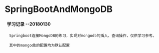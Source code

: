 # SpringBootAndMongoDB

####   学习记录  --20180130

      Springboot连接MongoDB的练习，实现对mongodb的插入、查询操作，仅供学习参考。

      其中的mongodb的配置均为默认配置
      
